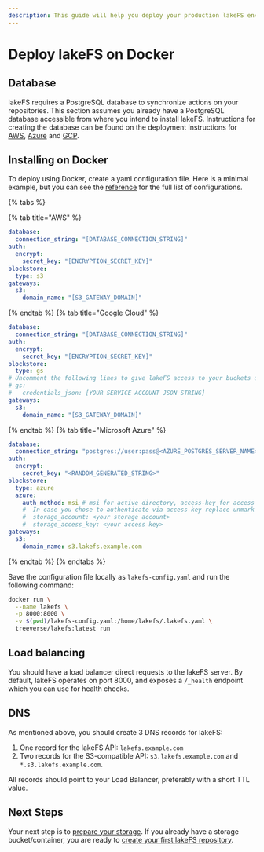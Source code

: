 ```yaml
---
description: This guide will help you deploy your production lakeFS environment with Docker
---
```


# Deploy lakeFS on Docker

## Database

lakeFS requires a PostgreSQL database to synchronize actions on your repositories.
This section assumes you already have a PostgreSQL database accessible from where you intend to install lakeFS.
Instructions for creating the database can be found on the deployment instructions for [AWS](./aws.md#creating-the-database-on-aws-rds), [Azure](./azure.md#creating-the-database-on-azure-database) and [GCP](./gcp.md#creating-the-database-on-gcp-sql).

## Installing on Docker

To deploy using Docker, create a yaml configuration file.
Here is a minimal example, but you can see the [reference](../reference/configuration.md#example-aws-deployment) for the full list of configurations.

{% tabs %}

{% tab title="AWS" %}
```yaml
database:
  connection_string: "[DATABASE_CONNECTION_STRING]"
auth:
  encrypt:
    secret_key: "[ENCRYPTION_SECRET_KEY]"
blockstore:
  type: s3
gateways:
  s3:
    domain_name: "[S3_GATEWAY_DOMAIN]"
```
{% endtab %}
{% tab title="Google Cloud" %}
```yaml
database:
  connection_string: "[DATABASE_CONNECTION_STRING]"
auth:
  encrypt:
    secret_key: "[ENCRYPTION_SECRET_KEY]"
blockstore:
  type: gs
# Uncomment the following lines to give lakeFS access to your buckets using a service account:
# gs:
#   credentials_json: [YOUR SERVICE ACCOUNT JSON STRING]
gateways:
  s3:
    domain_name: "[S3_GATEWAY_DOMAIN]"
```
{% endtab %}
{% tab title="Microsoft Azure" %}
```yaml
database:
  connection_string: "postgres://user:pass@<AZURE_POSTGRES_SERVER_NAME>..."
auth:
  encrypt:
    secret_key: "<RANDOM_GENERATED_STRING>"
blockstore:
  type: azure
  azure:
    auth_method: msi # msi for active directory, access-key for access key 
    #  In case you chose to authenticate via access key replace unmark the following rows and insert the values from the previous step 
    #  storage_account: <your storage account>
    #  storage_access_key: <your access key>
gateways:
  s3:
    domain_name: s3.lakefs.example.com
```
{% endtab %}
{% endtabs %}


Save the configuration file locally as `lakefs-config.yaml` and run the following command:

```sh
docker run \
  --name lakefs \
  -p 8000:8000 \
  -v $(pwd)/lakefs-config.yaml:/home/lakefs/.lakefs.yaml \
  treeverse/lakefs:latest run
```

## Load balancing

You should have a load balancer direct requests to the lakeFS server.
By default, lakeFS operates on port 8000, and exposes a `/_health` endpoint which you can use for health checks.

## DNS

As mentioned above, you should create 3 DNS records for lakeFS:
1. One record for the lakeFS API: `lakefs.example.com`
1. Two records for the S3-compatible API: `s3.lakefs.example.com` and `*.s3.lakefs.example.com`.

All records should point to your Load Balancer, preferably with a short TTL value.

## Next Steps

Your next step is to [prepare your storage](../setup/storage/index.md). If you already have a storage bucket/container, you are ready to [create your first lakeFS repository](../setup/create-repo.md).
